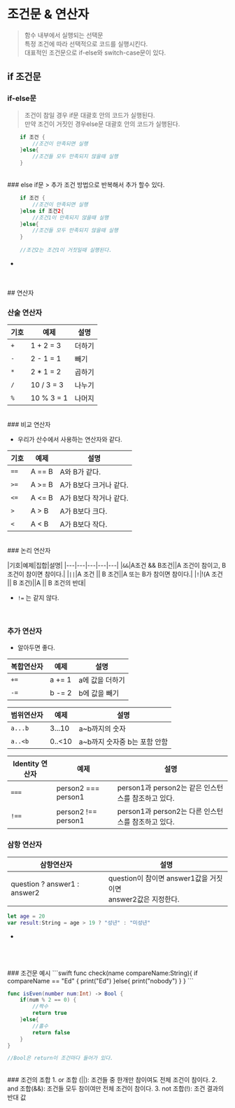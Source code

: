 # 조건문 & 연산자
> 함수 내부에서 실행되는 선택문<br>
> 특정 조건에 따라 선택적으로 코드를 실행시킨다.<br>
> 대표적인 조건문으로 if-else와 switch-case문이 있다.

## if 조건문

### if-else문
> 조건이 참일 경우 if문 대괄호 안의 코드가 실행된다.<br>
> 만약 조건이 거짓인 경우else문 대괄호 안의 코드가 실행된다.

```swift
	if 조건 {
		//조건이 만족되면 실행
	}else{
		//조건들 모두 만족되지 않을때 실행
	}
```
<br>
### else if문
> 추가 조건 방법으로 반복해서 추가 할수 있다.

```swift
	if 조건 {
		//조건이 만족되면 실행
	}else if 조건2{
		//조건1이 만족되지 않을때 실행
	}else{
		//조건들 모두 만족되지 않을때 실행
	}
		
	//조건2는 조건1이 거짓일때 실행된다.
```
-
<br>
<br>
## 연산자

### 산술 연산자

|기호|예제|설명|
|---|---|---|
|`+`|1 + 2 = 3|더하기|
|`-`|2 - 1 = 1|빼기|
|`*`|2 * 1 = 2|곱하기|
|`/`|10 / 3 = 3|나누기|
|`%`|10 % 3 = 1|나머지|
<br>
### 비교 연산자

- 우리가 산수에서 사용하는 연산자와 같다.

|기호|예제|설명|
|---|---|---|
|`==`|A == B|A와 B가 같다.|
|`>=`|A >= B|A가 B보다 크거나 같다.|
|`<=`|A <= B|A가 B보다 작거나 같다.|
|`>`|A > B|A가 B보다 크다.|
|`<`|A < B|A가 B보다 작다.|
<br>
### 논리 연산자

|기호|예제|집합|설명|
|---|---|---|---|---|
|`&&`|A조건 && B조건||A 조건이 참이고, B 조건이 참이면 참이다.|
|`||`|A 조건 \|\| B 조건||A 또는 B가 참이면 참이다.|
|`!`|!(A 조건 \|\| B 조건)||A \|\| B 조건의 반대|
* `!=` 는 같지 않다.
<br>

### 추가 연산자

- 알아두면 좋다.

|복합연산자|예제|설명|
|---|---|---|
|`+=`|a += 1|a에 값을 더하기|
|`-=`|b -= 2|b에 값을 빼기|

|범위연산자|예제|설명|
|---|---|---|
|`a...b`|3...10|a~b까지의 숫자|
|`a..<b`|0..<10|a~b까지 숫자중 b는 포함 안함|

|Identity 연산자|예제|설명|
|---|---|---|
|`===`|person2 === person1|person1과 person2는 같은 인스턴스를 참조하고 있다.|
|`!==`|person2 !== person1|person1과 person2는 다른 인스턴스를 참조하고 있다.|

### 삼항 연산자
|삼항연산자|설명|
|---|---|
|question ? answer1 : answer2|question이 참이면 answer1값을 거짓이면 <br> answer2값은 지정한다.|
```swift
let age = 20
var result:String = age > 19 ? "성년" : "미성년"
```
-
<br>
<br>
<br>
### 조건문 예시
```swift
func check(name compareName:String){
	if compareName == "Ed" {
		print("Ed")
	}else{
		print("nobody")
	}
}
```

```swift
func isEven(number num:Int) -> Bool {
	if(num % 2 == 0) {
		//짝수
		return true
	}else{
		//홀수
		return false
	}
}

//Bool은 return이 조건마다 들어가 있다.

```
<br>
### 조건의 조합
1. or 조합 (||): 조건들 중 한개만 참이여도 전체 조건이 참이다.
2. and 조합(&&): 조건들 모두 참이여만 전체 조건이 참이다.
3. not 조합(!): 조건 결과의 반대 값


